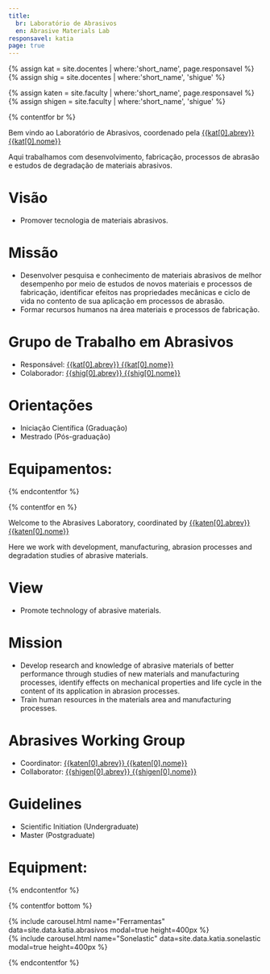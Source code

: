 ```yaml
---
title:
  br: Laboratório de Abrasivos
  en: Abrasive Materials Lab
responsavel: katia
page: true
---
```


{% assign kat = site.docentes | where:'short_name', page.responsavel %}
{% assign shig = site.docentes | where:'short_name', 'shigue' %}

{% assign katen = site.faculty | where:'short_name', page.responsavel %}
{% assign shigen = site.faculty | where:'short_name', 'shigue' %}

{% contentfor br %}

Bem vindo ao Laboratório de Abrasivos, coordenado pela <a href="{{site.baseurl}}{{kat[0].url}}">{{kat[0].abrev}} {{kat[0].nome}}</a>

Aqui trabalhamos com desenvolvimento, fabricação, processos de abrasão e estudos de degradação de materiais abrasivos.

# Visão

- ​Promover tecnologia de materiais abrasivos.

# Missão

- Desenvolver pesquisa e conhecimento de materiais abrasivos de melhor desempenho por meio de estudos de novos materiais e processos de fabricação, identificar efeitos nas propriedades mecânicas e ciclo de vida no contento de sua aplicação em processos de abrasão.
- Formar recursos humanos na área materiais e processos de fabricação.

# Grupo de Trabalho em Abrasivos

- Responsável: <a href="{{site.baseurl}}{{kat[0].url}}">{{kat[0].abrev}} {{kat[0].nome}}</a>
- Colaborador: <a href="{{site.baseurl}}{{shig[0].url}}">{{shig[0].abrev}} {{shig[0].nome}}</a>

# Orientações

- Iniciação Científica (Graduação)
- Mestrado (Pós-graduação)

# Equipamentos:

{% endcontentfor %}

{% contentfor en %}

Welcome to the Abrasives Laboratory, coordinated by <a href="{{site.baseurl}}{{katen[0].url}}">{{katen[0].abrev}} {{katen[0].nome}}</a>

Here we work with development, manufacturing, abrasion processes and degradation studies of abrasive materials.

# View

- Promote technology of abrasive materials.

# Mission

- Develop research and knowledge of abrasive materials of better performance through studies of new materials and manufacturing processes, identify effects on mechanical properties and life cycle in the content of its application in abrasion processes.
- Train human resources in the materials area and manufacturing processes.

# Abrasives Working Group

- Coordinator: <a href="{{site.baseurl}}{{katen[0].url}}">{{katen[0].abrev}} {{katen[0].nome}}</a>
- Collaborator: <a href="{{site.baseurl}}{{shigen[0].url}}">{{shigen[0].abrev}} {{shigen[0].nome}}</a>

# Guidelines

- Scientific Initiation (Undergraduate)
- Master (Postgraduate)

# Equipment:

{% endcontentfor %}

{% contentfor bottom %}

<div class="col-md-6 float-md-left mb-2">
{% include carousel.html name="Ferramentas" data=site.data.katia.abrasivos modal=true height=400px %}
</div>

<div class="col-md-6 float-md-right mb-2">
{% include carousel.html name="Sonelastic" data=site.data.katia.sonelastic modal=true height=400px %}
</div>

{% endcontentfor %}
